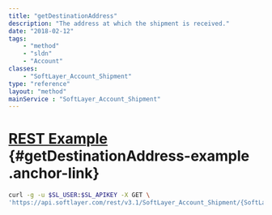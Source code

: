 ```yaml
---
title: "getDestinationAddress"
description: "The address at which the shipment is received."
date: "2018-02-12"
tags:
    - "method"
    - "sldn"
    - "Account"
classes:
    - "SoftLayer_Account_Shipment"
type: "reference"
layout: "method"
mainService : "SoftLayer_Account_Shipment"
---
```


# [REST Example](#getDestinationAddress-example) <a href="/article/rest/"><i class="fas fa-question"></i></a> {#getDestinationAddress-example .anchor-link} 
```bash
curl -g -u $SL_USER:$SL_APIKEY -X GET \
'https://api.softlayer.com/rest/v3.1/SoftLayer_Account_Shipment/{SoftLayer_Account_ShipmentID}/getDestinationAddress'
```
